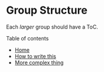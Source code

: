 <h1 id="groupstructure">Group Structure</h1>
<p>Each <em>larger</em> group should have a ToC.</p>
<p>Table of contents</p>
<ul>
<li><a href="./home">Home</a></li>
<li><a href="./howToWriteThis">How to write this</a></li>
<li><a href="./howTo2">More complex thing</a></li>
</ul>